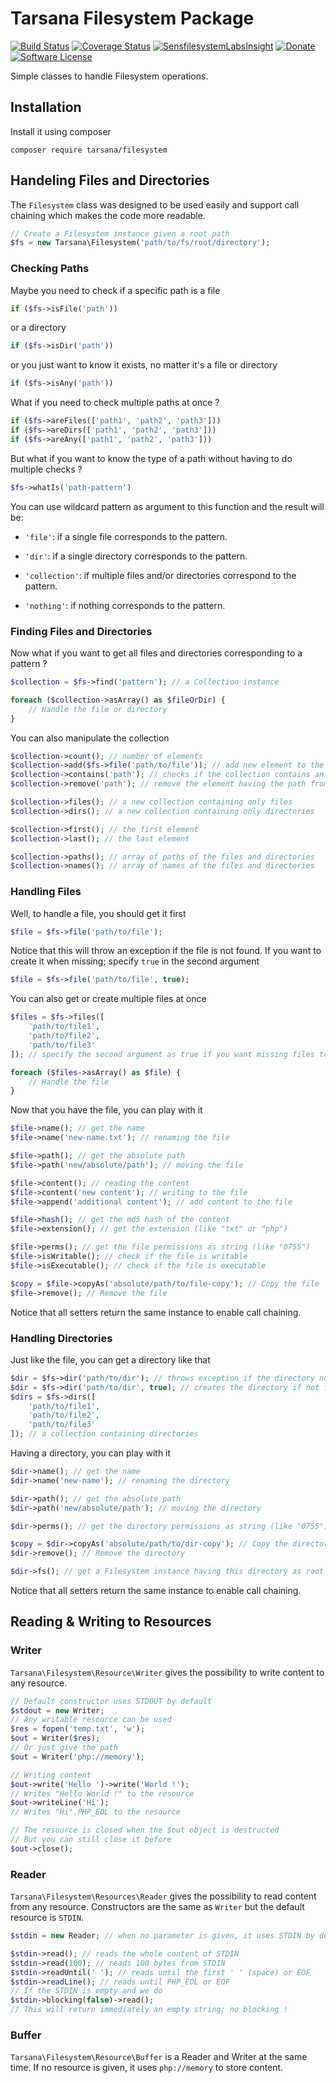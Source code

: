 # Tarsana Filesystem Package

[![Build Status](https://travis-ci.org/tarsana/filesystem.svg?branch=master)](https://travis-ci.org/tarsana/filesystem)
[![Coverage Status](https://coveralls.io/repos/github/tarsana/filesystem/badge.svg?branch=master)](https://coveralls.io/github/tarsana/filesystem?branch=master)
[![SensfilesystemLabsInsight](https://insight.sensiolabs.com/projects/63923f3f-955d-4058-bbd0-4730639709d4/mini.png)](https://insight.sensiolabs.com/projects/63923f3f-955d-4058-bbd0-4730639709d4)
[![Donate](https://img.shields.io/badge/Donate-PayPal-green.svg)](https://paypal.me/webneat)
[![Software License](https://img.shields.io/badge/license-MIT-brightgreen.svg?style=flat)](https://github.com/tarsana/filesystem/blob/master/LICENSE)

Simple classes to handle Filesystem operations.

## Installation

Install it using composer

```
composer require tarsana/filesystem
```

## Handeling Files and Directories

The `Filesystem` class was designed to be used easily and support call chaining which makes the code more readable.

```php
// Create a Filesystem instance given a root path
$fs = new Tarsana\Filesystem('path/to/fs/root/directory');
```

### Checking Paths

Maybe you need to check if a specific path is a file

```php
if ($fs->isFile('path'))
```

or a directory

```php
if ($fs->isDir('path'))
```

or you just want to know it exists, no matter it's a file or directory

```php
if ($fs->isAny('path'))
```

What if you need to check multiple paths at once ?

```php
if ($fs->areFiles(['path1', 'path2', 'path3']))
if ($fs->areDirs(['path1', 'path2', 'path3']))
if ($fs->areAny(['path1', 'path2', 'path3']))
```

But what if you want to know the type of a path without having to do multiple checks ?

```php
$fs->whatIs('path-pattern')
```

You can use wildcard pattern as argument to this function and the result will be:

- `'file'`: if a single file corresponds to the pattern.

- `'dir'`: if a single directory corresponds to the pattern.

- `'collection'`: if multiple files and/or directories correspond to the pattern.

- `'nothing'`: if nothing corresponds to the pattern.

### Finding Files and Directories

Now what if you want to get all files and directories corresponding to a pattern ?

```php
$collection = $fs->find('pattern'); // a Collection instance

foreach ($collection->asArray() as $fileOrDir) {
	// Handle the file or directory
}
```

You can also manipulate the collection

```php
$collection->count(); // number of elements
$collection->add($fs->file('path/to/file')); // add new element to the collection
$collection->contains('path'); // checks if the collection contains an element with that path
$collection->remove('path'); // remove the element having the path from the collection

$collection->files(); // a new collection containing only files
$collection->dirs(); // a new collection containing only directories

$collection->first(); // the first element
$collection->last(); // the last element

$collection->paths(); // array of paths of the files and directories
$collection->names(); // array of names of the files and directories
```

### Handling Files

Well, to handle a file, you should get it first

```php
$file = $fs->file('path/to/file');
```

Notice that this will throw an exception if the file is not found. If you want to create it when missing; specify `true` in the second argument

```php
$file = $fs->file('path/to/file', true);
```

You can also get or create multiple files at once

```php
$files = $fs->files([
	'path/to/file1',
	'path/to/file2',
	'path/to/file3'
]); // specify the second argument as true if you want missing files to be created

foreach ($files->asArray() as $file) {
	// Handle the file
}
```

Now that you have the file, you can play with it

```php
$file->name(); // get the name
$file->name('new-name.txt'); // renaming the file

$file->path(); // get the absolute path
$file->path('new/absolute/path'); // moving the file

$file->content(); // reading the content
$file->content('new content'); // writing to the file
$file->append('additional content'); // add content to the file

$file->hash(); // get the md5 hash of the content
$file->extension(); // get the extension (like "txt" or "php")

$file->perms(); // get the file permissions as string (like "0755")
$file->isWritable(); // check if the file is writable
$file->isExecutable(); // check if the file is executable

$copy = $file->copyAs('absolute/path/to/file-copy'); // Copy the file
$file->remove(); // Remove the file
```

Notice that all setters return the same instance to enable call chaining.

### Handling Directories

Just like the file, you can get a directory like that

```php
$dir = $fs->dir('path/to/dir'); // throws exception if the directory not found
$dir = $fs->dir('path/to/dir', true); // creates the directory if not found
$dirs = $fs->dirs([
	'path/to/file1',
	'path/to/file2',
	'path/to/file3'
]); // a collection containing directories
```

Having a directory, you can play with it
```php
$dir->name(); // get the name
$dir->name('new-name'); // renaming the directory

$dir->path(); // get the absolute path
$dir->path('new/absolute/path'); // moving the directory

$dir->perms(); // get the directory permissions as string (like "0755")

$copy = $dir->copyAs('absolute/path/to/dir-copy'); // Copy the directory
$dir->remove(); // Remove the directory

$dir->fs(); // get a Filesystem instance having this directory as root
```

Notice that all setters return the same instance to enable call chaining.

## Reading & Writing to Resources

### Writer

`Tarsana\Filesystem\Resource\Writer` gives the possibility to write content to any resource.

```php
// Default constructor uses STDOUT by default
$stdout = new Writer;
// Any writable resource can be used
$res = fopen('temp.txt', 'w');
$out = Writer($res);
// Or just give the path
$out = Writer('php://memory');

// Writing content
$out->write('Hello ')->write('World !');
// Writes "Hello World !" to the resource
$out->writeLine('Hi');
// Writes "Hi".PHP_EOL to the resource

// The resource is closed when the $out object is destructed
// But you can still close it before
$out->close();
```

### Reader

`Tarsana\Filesystem\Resources\Reader` gives the possibility to read content from any resource. Constructors are the same as `Writer` but the default resource is `STDIN`.

```php
$stdin = new Reader; // when no parameter is given, it uses STDIN by default

$stdin->read(); // reads the whole content of STDIN
$stdin->read(100); // reads 100 bytes from STDIN
$stdin->readUntil(' '); // reads until the first ' ' (space) or EOF
$stdin->readLine(); // reads until PHP_EOL or EOF
// If the STDIN is empty and we do
$stdin->blocking(false)->read();
// This will return immediately an empty string; no blocking !
```

### Buffer

`Tarsana\Filesystem\Resource\Buffer` is a Reader and Writer at the same time. If no resource is given, it uses `php://memory` to store content.
